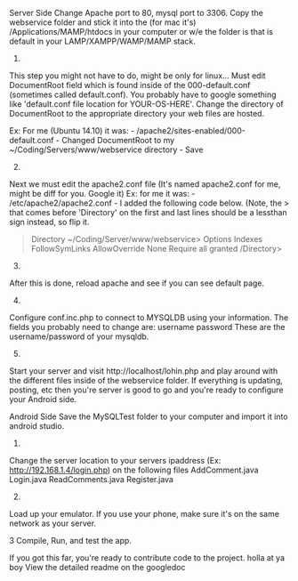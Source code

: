 Server Side
Change Apache port to 80, mysql port to 3306. Copy the webservice folder and stick it into the (for mac it's) /Applications/MAMP/htdocs in your computer or w/e the folder is that is default in your LAMP/XAMPP/WAMP/MAMP stack.

1.
This step you might not have to do, might be only for linux... Must edit DocumentRoot field which is found inside of the 000-default.conf (sometimes called default.conf). You probably have to google something like 'default.conf file location for YOUR-OS-HERE'. Change the directory of DocumentRoot to the appropriate directory your web files are hosted.

Ex: For me (Ubuntu 14.10) it was: - /apache2/sites-enabled/000-default.conf - Changed DocumentRoot to my ~/Coding/Servers/www/webservice directory - Save

2.
Next we must edit the apache2.conf file (It's named apache2.conf for me, might be diff for you. Google it) Ex: for me it was: - /etc/apache2/apache2.conf - I added the following code below. (Note, the > that comes before 'Directory' on the first and last lines should be a lessthan sign instead, so flip it.

>Directory ~/Coding/Server/www/webservice>
 Options Indexes FollowSymLinks
 AllowOverride None
  Require all granted
>/Directory>
3.
After this is done, reload apache and see if you can see default page.

4.
Configure conf.inc.php to connect to MYSQLDB using your information. The fields you probably need to change are: username password These are the username/password of your mysqldb.

5.
Start your server and visit http://localhost/lohin.php and play around with the different files inside of the webservice folder. If everything is updating, posting, etc then you're server is good to go and you're ready to configure your Android side.

Android Side
Save the MySQLTest folder to your computer and import it into android studio.

1.
Change the server location to your servers ipaddress (Ex: http://192.168.1.4/login.php) on the following files AddComment.java Login.java ReadComments.java Register.java

2.
Load up your emulator. If you use your phone, make sure it's on the same network as your server.

3
Compile, Run, and test the app.

If you got this far, you're ready to contribute code to the project. holla at ya boy
View the detailed readme on the googledoc
